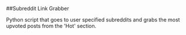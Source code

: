 ##Subreddit Link Grabber

Python script that goes to user specified subreddits and grabs the most upvoted posts from the 'Hot' section. 

